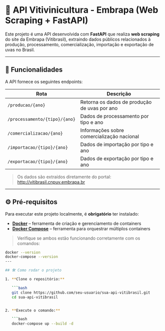 # 🍇 API Vitivinicultura - Embrapa (Web Scraping + FastAPI)

Este projeto é uma API desenvolvida com **FastAPI** que realiza **web scraping** do site da Embrapa (Vitibrasil), extraindo dados públicos relacionados à produção, processamento, comercialização, importação e exportação de uvas no Brasil. 

---

## 🚀 Funcionalidades

A API fornece os seguintes endpoints:

| Rota                                    | Descrição                                                 |
|-----------------------------------------|------------------------------------------------------------|
| `/producao/{ano}`                       | Retorna os dados de produção de uvas por ano              |
| `/processamento/{tipo}/{ano}`          | Dados de processamento por tipo e ano                     |
| `/comercializacao/{ano}`               | Informações sobre comercialização nacional                |
| `/importacao/{tipo}/{ano}`             | Dados de importação por tipo e ano                        |
| `/exportacao/{tipo}/{ano}`             | Dados de exportação por tipo e ano                        |

> Os dados são extraídos diretamente do portal: http://vitibrasil.cnpuv.embrapa.br

---

## ⚙️ Pré-requisitos

Para executar este projeto localmente, é **obrigatório** ter instalado:

- **[Docker](https://docs.docker.com/get-docker/)** – ferramenta de criação e gerenciamento de containers
- **[Docker Compose](https://docs.docker.com/compose/install/)** – ferramenta para orquestrar múltiplos containers

> Verifique se ambos estão funcionando corretamente com os comandos:

```bash
docker --version
docker-compose --version
---

## 🛠 Como rodar o projeto

1. **Clone o repositório:**

   ```bash
   git clone https://github.com/seu-usuario/sua-api-vitibrasil.git
   cd sua-api-vitibrasil


2. **Execute o comando:**

   ```bash
   docker-compose up --build -d
